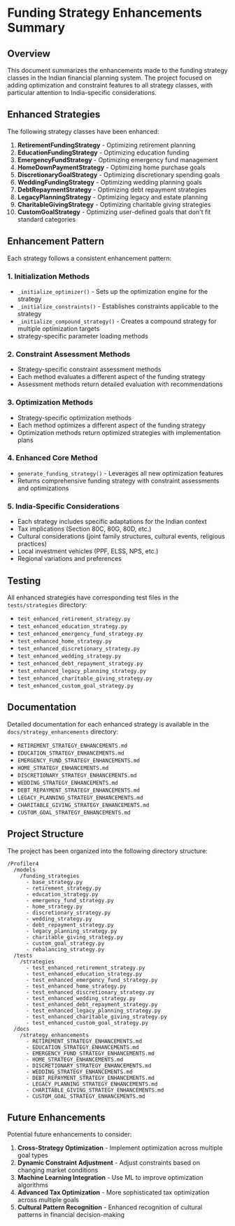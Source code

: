 # Funding Strategy Enhancements Summary

## Overview

This document summarizes the enhancements made to the funding strategy classes in the Indian financial planning system. The project focused on adding optimization and constraint features to all strategy classes, with particular attention to India-specific considerations.

## Enhanced Strategies

The following strategy classes have been enhanced:

1. **RetirementFundingStrategy** - Optimizing retirement planning
2. **EducationFundingStrategy** - Optimizing education funding
3. **EmergencyFundStrategy** - Optimizing emergency fund management
4. **HomeDownPaymentStrategy** - Optimizing home purchase goals
5. **DiscretionaryGoalStrategy** - Optimizing discretionary spending goals
6. **WeddingFundingStrategy** - Optimizing wedding planning goals
7. **DebtRepaymentStrategy** - Optimizing debt repayment strategies
8. **LegacyPlanningStrategy** - Optimizing legacy and estate planning
9. **CharitableGivingStrategy** - Optimizing charitable giving strategies
10. **CustomGoalStrategy** - Optimizing user-defined goals that don't fit standard categories

## Enhancement Pattern

Each strategy follows a consistent enhancement pattern:

### 1. Initialization Methods
- `_initialize_optimizer()` - Sets up the optimization engine for the strategy
- `_initialize_constraints()` - Establishes constraints applicable to the strategy
- `_initialize_compound_strategy()` - Creates a compound strategy for multiple optimization targets
- strategy-specific parameter loading methods

### 2. Constraint Assessment Methods
- Strategy-specific constraint assessment methods
- Each method evaluates a different aspect of the funding strategy
- Assessment methods return detailed evaluation with recommendations

### 3. Optimization Methods
- Strategy-specific optimization methods
- Each method optimizes a different aspect of the funding strategy
- Optimization methods return optimized strategies with implementation plans

### 4. Enhanced Core Method
- `generate_funding_strategy()` - Leverages all new optimization features
- Returns comprehensive funding strategy with constraint assessments and optimizations

### 5. India-Specific Considerations
- Each strategy includes specific adaptations for the Indian context
- Tax implications (Section 80C, 80G, 80D, etc.)
- Cultural considerations (joint family structures, cultural events, religious practices)
- Local investment vehicles (PPF, ELSS, NPS, etc.)
- Regional variations and preferences

## Testing

All enhanced strategies have corresponding test files in the `tests/strategies` directory:

- `test_enhanced_retirement_strategy.py`
- `test_enhanced_education_strategy.py`
- `test_enhanced_emergency_fund_strategy.py`
- `test_enhanced_home_strategy.py`
- `test_enhanced_discretionary_strategy.py`
- `test_enhanced_wedding_strategy.py`
- `test_enhanced_debt_repayment_strategy.py`
- `test_enhanced_legacy_planning_strategy.py`
- `test_enhanced_charitable_giving_strategy.py`
- `test_enhanced_custom_goal_strategy.py`

## Documentation

Detailed documentation for each enhanced strategy is available in the `docs/strategy_enhancements` directory:

- `RETIREMENT_STRATEGY_ENHANCEMENTS.md`
- `EDUCATION_STRATEGY_ENHANCEMENTS.md`
- `EMERGENCY_FUND_STRATEGY_ENHANCEMENTS.md`
- `HOME_STRATEGY_ENHANCEMENTS.md`
- `DISCRETIONARY_STRATEGY_ENHANCEMENTS.md`
- `WEDDING_STRATEGY_ENHANCEMENTS.md`
- `DEBT_REPAYMENT_STRATEGY_ENHANCEMENTS.md`
- `LEGACY_PLANNING_STRATEGY_ENHANCEMENTS.md`
- `CHARITABLE_GIVING_STRATEGY_ENHANCEMENTS.md`
- `CUSTOM_GOAL_STRATEGY_ENHANCEMENTS.md`

## Project Structure

The project has been organized into the following directory structure:

```
/Profiler4
  /models
    /funding_strategies
      - base_strategy.py
      - retirement_strategy.py
      - education_strategy.py
      - emergency_fund_strategy.py
      - home_strategy.py
      - discretionary_strategy.py
      - wedding_strategy.py
      - debt_repayment_strategy.py
      - legacy_planning_strategy.py
      - charitable_giving_strategy.py
      - custom_goal_strategy.py
      - rebalancing_strategy.py
  /tests
    /strategies
      - test_enhanced_retirement_strategy.py
      - test_enhanced_education_strategy.py
      - test_enhanced_emergency_fund_strategy.py
      - test_enhanced_home_strategy.py
      - test_enhanced_discretionary_strategy.py
      - test_enhanced_wedding_strategy.py
      - test_enhanced_debt_repayment_strategy.py
      - test_enhanced_legacy_planning_strategy.py
      - test_enhanced_charitable_giving_strategy.py
      - test_enhanced_custom_goal_strategy.py
  /docs
    /strategy_enhancements
      - RETIREMENT_STRATEGY_ENHANCEMENTS.md
      - EDUCATION_STRATEGY_ENHANCEMENTS.md
      - EMERGENCY_FUND_STRATEGY_ENHANCEMENTS.md
      - HOME_STRATEGY_ENHANCEMENTS.md
      - DISCRETIONARY_STRATEGY_ENHANCEMENTS.md
      - WEDDING_STRATEGY_ENHANCEMENTS.md
      - DEBT_REPAYMENT_STRATEGY_ENHANCEMENTS.md
      - LEGACY_PLANNING_STRATEGY_ENHANCEMENTS.md
      - CHARITABLE_GIVING_STRATEGY_ENHANCEMENTS.md
      - CUSTOM_GOAL_STRATEGY_ENHANCEMENTS.md
```

## Future Enhancements

Potential future enhancements to consider:

1. **Cross-Strategy Optimization** - Implement optimization across multiple goal types
2. **Dynamic Constraint Adjustment** - Adjust constraints based on changing market conditions
3. **Machine Learning Integration** - Use ML to improve optimization algorithms
4. **Advanced Tax Optimization** - More sophisticated tax optimization across multiple goals
5. **Cultural Pattern Recognition** - Enhanced recognition of cultural patterns in financial decision-making